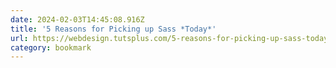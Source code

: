 ```yaml
---
date: 2024-02-03T14:45:08.916Z
title: '5 Reasons for Picking up Sass *Today*'
url: https://webdesign.tutsplus.com/5-reasons-for-picking-up-sass-today--webdesign-10254t
category: bookmark
---
```

